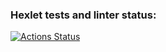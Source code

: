 ### Hexlet tests and linter status:
[![Actions Status](https://github.com/evgeniy1503/java-project-71/workflows/hexlet-check/badge.svg)](https://github.com/evgeniy1503/java-project-71/actions)